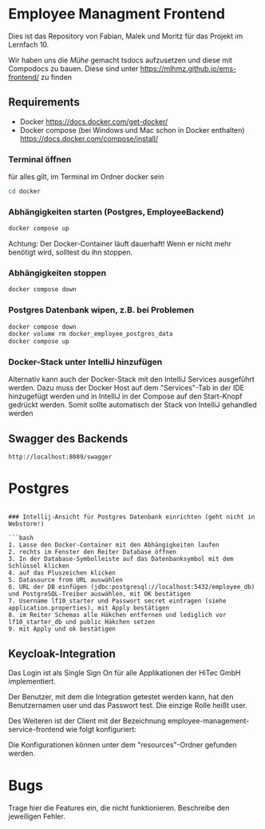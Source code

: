 # Employee Managment Frontend

Dies ist das Repository von Fabian, Malek und Moritz für das Projekt im Lernfach 10.

Wir haben uns die _Mühe_ gemacht tsdocs aufzusetzen und diese mit Compodocs zu bauen. Diese sind unter https://mlhmz.github.io/ems-frontend/ zu finden

## Requirements

* Docker https://docs.docker.com/get-docker/
* Docker compose (bei Windows und Mac schon in Docker enthalten) https://docs.docker.com/compose/install/

### Terminal öffnen

für alles gilt, im Terminal im Ordner docker sein

```bash
cd docker
```

### Abhängigkeiten starten (Postgres, EmployeeBackend)

```bash
docker compose up
```

Achtung: Der Docker-Container läuft dauerhaft! Wenn er nicht mehr benötigt wird, solltest du ihn stoppen.

### Abhängigkeiten stoppen

```bash
docker compose down
```

### Postgres Datenbank wipen, z.B. bei Problemen

```bash
docker compose down
docker volume rm docker_employee_postgres_data
docker compose up
```

### Docker-Stack unter IntelliJ hinzufügen
Alternativ kann auch der Docker-Stack mit den IntelliJ Services ausgeführt werden.
Dazu muss der Docker Host auf dem "Services"-Tab in der IDE hinzugefügt werden und
in IntelliJ in der Compose auf den Start-Knopf gedrückt werden. Somit sollte
automatisch der Stack von IntelliJ gehandled werden

## Swagger des Backends

```
http://localhost:8089/swagger
```

# Postgres

```

### Intellij-Ansicht für Postgres Datenbank einrichten (geht nicht in Webstorm!)

```bash
1. Lasse den Docker-Container mit den Abhängigkeiten laufen
2. rechts im Fenster den Reiter Database öffnen
3. In der Database-Symbolleiste auf das Datenbanksymbol mit dem Schlüssel klicken
4. auf das Pluszeichen klicken
5. Datasource from URL auswählen
6. URL der DB einfügen (jdbc:postgresql://localhost:5432/employee_db) und PostgreSQL-Treiber auswählen, mit OK bestätigen
7. Username lf10_starter und Passwort secret eintragen (siehe application.properties), mit Apply bestätigen
8. im Reiter Schemas alle Häkchen entfernen und lediglich vor lf10_starter_db und public Häkchen setzen
9. mit Apply und ok bestätigen 
```

## Keycloak-Integration

Das Login ist als Single Sign On für alle Applikationen der HiTec GmbH implementiert. 

Der Benutzer, mit dem die Integration getestet werden kann, hat den Benutzernamen user und das Passwort test. Die einzige Rolle heißt user.

Des Weiteren ist der Client mit der Bezeichnung employee-management-service-frontend wie folgt konfiguriert:

Die Konfigurationen können unter dem "resources"-Ordner gefunden werden.

# Bugs

Trage hier die Features ein, die nicht funktionieren. Beschreibe den jeweiligen Fehler. 

